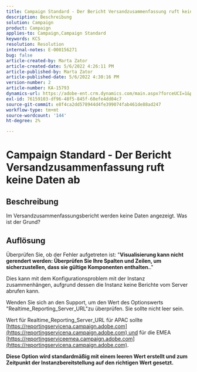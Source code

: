 ```yaml
---
title: Campaign Standard - Der Bericht Versandzusammenfassung ruft keine Daten ab
description: Beschreibung
solution: Campaign
product: Campaign
applies-to: Campaign,Campaign Standard
keywords: KCS
resolution: Resolution
internal-notes: E-000156271
bug: false
article-created-by: Marta Zator
article-created-date: 5/6/2022 4:26:11 PM
article-published-by: Marta Zator
article-published-date: 5/6/2022 4:30:16 PM
version-number: 2
article-number: KA-15793
dynamics-url: https://adobe-ent.crm.dynamics.com/main.aspx?forceUCI=1&pagetype=entityrecord&etn=knowledgearticle&id=d4fb8c39-59cd-ec11-a7b5-6045bd00dbbc
exl-id: 76159103-df96-48f5-845f-60efe4dd04c7
source-git-commit: e8f4ca2dd578944d4fe399074fab461de88ad247
workflow-type: tm+mt
source-wordcount: '144'
ht-degree: 2%

---
```


# Campaign Standard - Der Bericht Versandzusammenfassung ruft keine Daten ab

## Beschreibung


Im Versandzusammenfassungsbericht werden keine Daten angezeigt. Was ist der Grund?


## Auflösung


Überprüfen Sie, ob der Fehler aufgetreten ist: &quot;<b>Visualisierung kann nicht gerendert werden: Überprüfen Sie Ihre Spalten und Zeilen, um sicherzustellen, dass sie gültige Komponenten enthalten.</b>.&quot;

Dies kann mit dem Konfigurationsproblem mit der Instanz zusammenhängen, aufgrund dessen die Instanz keine Berichte vom Server abrufen kann.

Wenden Sie sich an den Support, um den Wert des Optionswerts &quot;Realtime_Reporting_Server_URL&quot;zu überprüfen. Sie sollte nicht leer sein.

Wert für Realtime_Reporting_Server_URL für APAC sollte [https://reportingservicena.campaign.adobe.com](https://reportingservicena.campaign.adobe.com) und für die EMEA [https://reportingserviceemea.campaign.adobe.com](https://reportingservicena.campaign.adobe.com).

<b>Diese Option wird standardmäßig mit einem leeren Wert erstellt und zum Zeitpunkt der Instanzbereitstellung auf den richtigen Wert gesetzt.</b>
